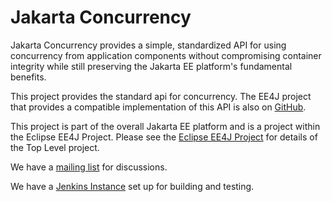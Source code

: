 # Jakarta Concurrency
Jakarta Concurrency provides a simple, standardized API for using concurrency from application components without compromising container integrity while still preserving the Jakarta EE platform's fundamental benefits.

This project provides the standard api for concurrency. The EE4J project that provides a compatible implementation of this API is also on [GitHub](https://github.com/eclipse-ee4j/concurrency-ri).

This project is part of the overall Jakarta EE platform and is a project within the Eclipse EE4J Project. Please see the [Eclipse EE4J Project](https://projects.eclipse.org/projects/ee4j) for details of the Top Level project.

We have a [mailing list](https://accounts.eclipse.org/mailing-list/cu-dev) for discussions.

We have a [Jenkins Instance](https://jenkins.eclipse.org/cu/) set up for building and testing.





